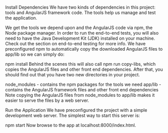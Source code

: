 Install Dependencies
We have two kinds of dependencies in this project: tools and AngularJS framework code. The tools help us manage and test the application.

We get the tools we depend upon and the AngularJS code via npm, the Node package manager.
In order to run the end-to-end tests, you will also need to have the Java Development Kit (JDK) installed on your machine. Check out the section on end-to-end testing for more info.
We have preconfigured npm to automatically copy the downloaded AngularJS files to app/lib so we can simply do:

npm install
Behind the scenes this will also call npm run copy-libs, which copies the AngularJS files and other front end dependencies. After that, you should find out that you have two new directories in your project.

node_modules - contains the npm packages for the tools we need
app/lib - contains the AngularJS framework files and other front end dependencies
Note copying the AngularJS files from node_modules to app/lib makes it easier to serve the files by a web server.

Run the Application
We have preconfigured the project with a simple development web server. The simplest way to start this server is:

npm start
Now browse to the app at localhost:8000/index.html.